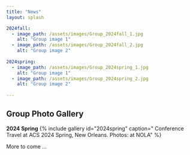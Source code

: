 ```yaml
---
title: "News"
layout: splash

2024fall:
  - image_path: /assets/images/Group_2024fall_1.jpg
    alt: "Group image 1"
  - image_path: /assets/images/Group_2024fall_2.jpg
    alt: "Group image 2"
    
2024spring:
  - image_path: /assets/images/Group_2024spring_1.jpg
    alt: "Group image 1"
  - image_path: /assets/images/Group_2024spring_2.jpg
    alt: "Group image 2"
   
---
```


## Group Photo Gallery

**2024 Spring**
{% include gallery id="2024spring" caption=" Conference Travel at ACS 2024 Spring, New Orleans. Photos: at NOLA" %}


More to come ...
